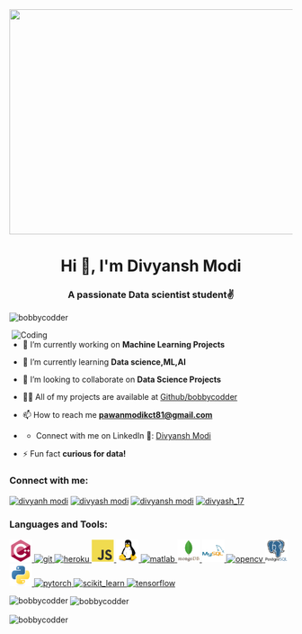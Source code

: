<img align="top"  width="1100" height="400" src="https://miro.medium.com/fit/c/140/140/1*LtjX9ze971QwTHa7GKO3pA.gif">


<h1 align="center">Hi 👋, I'm Divyansh Modi</h1>
<h3 align="center">A passionate Data scientist student✌</h3>

<p align="left"> <img src="https://komarev.com/ghpvc/?username=bobbycodder&label=Profile%20views&color=0e75b6&style=flat" alt="bobbycodder" /> </p>

<img align="right" alt="Coding" width="500" src="https://i.pinimg.com/originals/5d/a0/4f/5da04f8387ab1bea3f9f11296902c6d2.gif">

- 🔭 I’m currently working on **Machine Learning Projects**

- 🌱 I’m currently learning **Data science,ML,AI**

- 👯 I’m looking to collaborate on **Data Science Projects**

- 👨‍💻 All of my projects are available at [Github/bobbycodder](https://github.com/bobbycodder?tab=repositories)

- 📫 How to reach me **pawanmodikct81@gmail.com**

- - Connect with me on LinkedIn 🤝: [Divyansh Modi](https://www.linkedin.com/in/divyansh-modi『ディビアンシュ-モデ』-0830641ab)

- ⚡ Fun fact **curious for data!**

<h3 align="left">Connect with me:</h3>
<p align="left">
<a href="https://linkedin.com/in/divyanh modi" target="blank"><img align="center" src="https://raw.githubusercontent.com/rahuldkjain/github-profile-readme-generator/master/src/images/icons/Social/linked-in-alt.svg" alt="divyanh modi" height="30" width="40" /></a>
<a href="https://kaggle.com/divyash modi" target="blank"><img align="center" src="https://raw.githubusercontent.com/rahuldkjain/github-profile-readme-generator/master/src/images/icons/Social/kaggle.svg" alt="divyash modi" height="30" width="40" /></a>
<a href="https://fb.com/divyansh modi" target="blank"><img align="center" src="https://raw.githubusercontent.com/rahuldkjain/github-profile-readme-generator/master/src/images/icons/Social/facebook.svg" alt="divyansh modi" height="30" width="40" /></a>
<a href="https://instagram.com/divyash_17" target="blank"><img align="center" src="https://raw.githubusercontent.com/rahuldkjain/github-profile-readme-generator/master/src/images/icons/Social/instagram.svg" alt="divyash_17" height="30" width="40" /></a>
</p>

<h3 align="left">Languages and Tools:</h3>
<p align="left"> <a href="https://www.w3schools.com/cpp/" target="_blank"> <img src="https://raw.githubusercontent.com/devicons/devicon/master/icons/cplusplus/cplusplus-original.svg" alt="cplusplus" width="40" height="40"/> </a> <a href="https://git-scm.com/" target="_blank"> <img src="https://www.vectorlogo.zone/logos/git-scm/git-scm-icon.svg" alt="git" width="40" height="40"/> </a> <a href="https://heroku.com" target="_blank"> <img src="https://www.vectorlogo.zone/logos/heroku/heroku-icon.svg" alt="heroku" width="40" height="40"/> </a> <a href="https://developer.mozilla.org/en-US/docs/Web/JavaScript" target="_blank"> <img src="https://raw.githubusercontent.com/devicons/devicon/master/icons/javascript/javascript-original.svg" alt="javascript" width="40" height="40"/> </a> <a href="https://www.linux.org/" target="_blank"> <img src="https://raw.githubusercontent.com/devicons/devicon/master/icons/linux/linux-original.svg" alt="linux" width="40" height="40"/> </a> <a href="https://www.mathworks.com/" target="_blank"> <img src="https://upload.wikimedia.org/wikipedia/commons/2/21/Matlab_Logo.png" alt="matlab" width="40" height="40"/> </a> <a href="https://www.mongodb.com/" target="_blank"> <img src="https://raw.githubusercontent.com/devicons/devicon/master/icons/mongodb/mongodb-original-wordmark.svg" alt="mongodb" width="40" height="40"/> </a> <a href="https://www.mysql.com/" target="_blank"> <img src="https://raw.githubusercontent.com/devicons/devicon/master/icons/mysql/mysql-original-wordmark.svg" alt="mysql" width="40" height="40"/> </a> <a href="https://opencv.org/" target="_blank"> <img src="https://www.vectorlogo.zone/logos/opencv/opencv-icon.svg" alt="opencv" width="40" height="40"/> </a> <a href="https://www.postgresql.org" target="_blank"> <img src="https://raw.githubusercontent.com/devicons/devicon/master/icons/postgresql/postgresql-original-wordmark.svg" alt="postgresql" width="40" height="40"/> </a> <a href="https://www.python.org" target="_blank"> <img src="https://raw.githubusercontent.com/devicons/devicon/master/icons/python/python-original.svg" alt="python" width="40" height="40"/> </a> <a href="https://pytorch.org/" target="_blank"> <img src="https://www.vectorlogo.zone/logos/pytorch/pytorch-icon.svg" alt="pytorch" width="40" height="40"/> </a> <a href="https://scikit-learn.org/" target="_blank"> <img src="https://upload.wikimedia.org/wikipedia/commons/0/05/Scikit_learn_logo_small.svg" alt="scikit_learn" width="40" height="40"/> </a> <a href="https://www.tensorflow.org" target="_blank"> <img src="https://www.vectorlogo.zone/logos/tensorflow/tensorflow-icon.svg" alt="tensorflow" width="40" height="40"/> </a> </p>

<p><img align="left" src="https://github-readme-stats.vercel.app/api/top-langs?username=bobbycodder&show_icons=true&locale=en&layout=compact" alt="bobbycodder" /></p>

<p>&nbsp;<img align="center" src="https://github-readme-stats.vercel.app/api?username=bobbycodder&show_icons=true&locale=en" alt="bobbycodder" /></p>

<p><img align="center" src="https://github-readme-streak-stats.herokuapp.com/?user=bobbycodder&" alt="bobbycodder" /></p>

